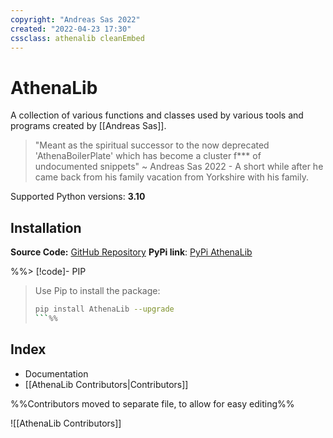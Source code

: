 ```yaml
---
copyright: "Andreas Sas 2022"
created: "2022-04-23 17:30"
cssclass: athenalib cleanEmbed
---
```


# AthenaLib
A collection of various functions and classes used by various tools and programs created by [[Andreas Sas]]. 

> "Meant as the spiritual successor to the now deprecated 'AthenaBoilerPlate' which has become a cluster f*** of undocumented snippets"
~ Andreas Sas 2022 - A short while after he came back from his family vacation from Yorkshire with his family.

Supported Python versions: **3.10**

## Installation
**Source Code:** [GitHub Repository](https://github.com/DirectiveAthena/VerSC-AthenaLib)
**PyPi link**: [PyPi AthenaLib](https://pypi.org/project/AthenaLib/)

%%> [!code]- PIP
> Use Pip to install the package:
> ```bash
> pip install AthenaLib --upgrade
> ```%%

## Index
- Documentation
- [[AthenaLib Contributors|Contributors]]

%%Contributors moved to separate file, to allow for easy editing%%

![[AthenaLib Contributors]]